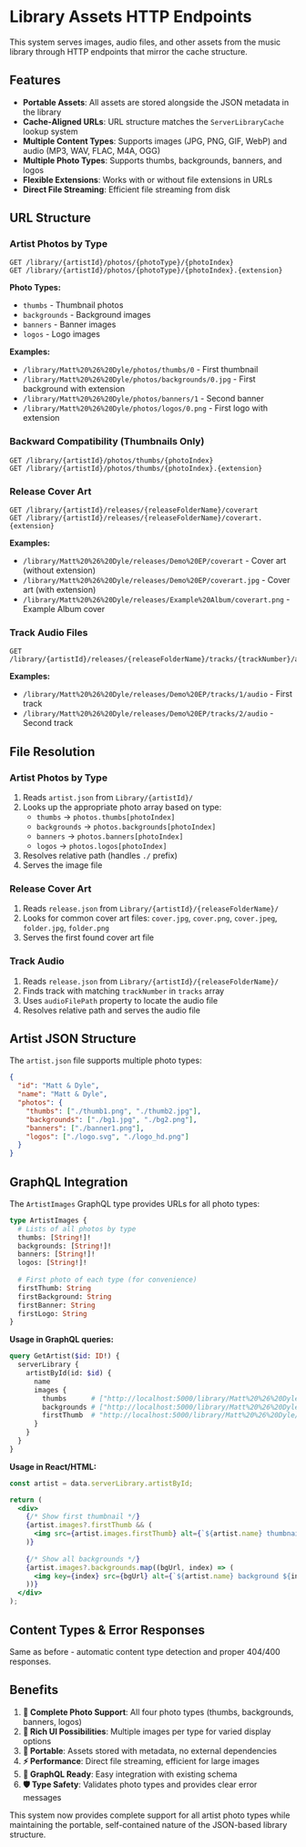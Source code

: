 # Library Assets HTTP Endpoints

This system serves images, audio files, and other assets from the music library through HTTP endpoints that mirror the cache structure.

## Features

- **Portable Assets**: All assets are stored alongside the JSON metadata in the library
- **Cache-Aligned URLs**: URL structure matches the `ServerLibraryCache` lookup system  
- **Multiple Content Types**: Supports images (JPG, PNG, GIF, WebP) and audio (MP3, WAV, FLAC, M4A, OGG)
- **Multiple Photo Types**: Supports thumbs, backgrounds, banners, and logos
- **Flexible Extensions**: Works with or without file extensions in URLs
- **Direct File Streaming**: Efficient file streaming from disk

## URL Structure

### Artist Photos by Type
```
GET /library/{artistId}/photos/{photoType}/{photoIndex}
GET /library/{artistId}/photos/{photoType}/{photoIndex}.{extension}
```

**Photo Types:**
- `thumbs` - Thumbnail photos
- `backgrounds` - Background images  
- `banners` - Banner images
- `logos` - Logo images

**Examples:**
- `/library/Matt%20%26%20Dyle/photos/thumbs/0` - First thumbnail
- `/library/Matt%20%26%20Dyle/photos/backgrounds/0.jpg` - First background with extension
- `/library/Matt%20%26%20Dyle/photos/banners/1` - Second banner
- `/library/Matt%20%26%20Dyle/photos/logos/0.png` - First logo with extension

### Backward Compatibility (Thumbnails Only)
```
GET /library/{artistId}/photos/thumbs/{photoIndex}
GET /library/{artistId}/photos/thumbs/{photoIndex}.{extension}
```

### Release Cover Art
```
GET /library/{artistId}/releases/{releaseFolderName}/coverart
GET /library/{artistId}/releases/{releaseFolderName}/coverart.{extension}
```

**Examples:**
- `/library/Matt%20%26%20Dyle/releases/Demo%20EP/coverart` - Cover art (without extension)
- `/library/Matt%20%26%20Dyle/releases/Demo%20EP/coverart.jpg` - Cover art (with extension)
- `/library/Matt%20%26%20Dyle/releases/Example%20Album/coverart.png` - Example Album cover

### Track Audio Files
```
GET /library/{artistId}/releases/{releaseFolderName}/tracks/{trackNumber}/audio
```

**Examples:**
- `/library/Matt%20%26%20Dyle/releases/Demo%20EP/tracks/1/audio` - First track
- `/library/Matt%20%26%20Dyle/releases/Demo%20EP/tracks/2/audio` - Second track

## File Resolution

### Artist Photos by Type
1. Reads `artist.json` from `Library/{artistId}/`
2. Looks up the appropriate photo array based on type:
   - `thumbs` → `photos.thumbs[photoIndex]`
   - `backgrounds` → `photos.backgrounds[photoIndex]`
   - `banners` → `photos.banners[photoIndex]`
   - `logos` → `photos.logos[photoIndex]`
3. Resolves relative path (handles `./` prefix)
4. Serves the image file

### Release Cover Art
1. Reads `release.json` from `Library/{artistId}/{releaseFolderName}/`
2. Looks for common cover art files: `cover.jpg`, `cover.png`, `cover.jpeg`, `folder.jpg`, `folder.png`
3. Serves the first found cover art file

### Track Audio
1. Reads `release.json` from `Library/{artistId}/{releaseFolderName}/`
2. Finds track with matching `trackNumber` in `tracks` array
3. Uses `audioFilePath` property to locate the audio file
4. Resolves relative path and serves the audio file

## Artist JSON Structure

The `artist.json` file supports multiple photo types:

```json
{
  "id": "Matt & Dyle",
  "name": "Matt & Dyle",
  "photos": {
    "thumbs": ["./thumb1.png", "./thumb2.jpg"],
    "backgrounds": ["./bg1.jpg", "./bg2.png"], 
    "banners": ["./banner1.png"],
    "logos": ["./logo.svg", "./logo_hd.png"]
  }
}
```

## GraphQL Integration

The `ArtistImages` GraphQL type provides URLs for all photo types:

```graphql
type ArtistImages {
  # Lists of all photos by type
  thumbs: [String!]!
  backgrounds: [String!]!
  banners: [String!]!
  logos: [String!]!
  
  # First photo of each type (for convenience)
  firstThumb: String
  firstBackground: String  
  firstBanner: String
  firstLogo: String
}
```

**Usage in GraphQL queries:**
```graphql
query GetArtist($id: ID!) {
  serverLibrary {
    artistById(id: $id) {
      name
      images {
        thumbs      # ["http://localhost:5000/library/Matt%20%26%20Dyle/photos/thumbs/0"]
        backgrounds # ["http://localhost:5000/library/Matt%20%26%20Dyle/photos/backgrounds/0"]
        firstThumb  # "http://localhost:5000/library/Matt%20%26%20Dyle/photos/thumbs/0"
      }
    }
  }
}
```

**Usage in React/HTML:**
```jsx
const artist = data.serverLibrary.artistById;

return (
  <div>
    {/* Show first thumbnail */}
    {artist.images?.firstThumb && (
      <img src={artist.images.firstThumb} alt={`${artist.name} thumbnail`} />
    )}
    
    {/* Show all backgrounds */}
    {artist.images?.backgrounds.map((bgUrl, index) => (
      <img key={index} src={bgUrl} alt={`${artist.name} background ${index + 1}`} />
    ))}
  </div>
);
```

## Content Types & Error Responses

Same as before - automatic content type detection and proper 404/400 responses.

## Benefits

1. **📸 Complete Photo Support**: All four photo types (thumbs, backgrounds, banners, logos)
2. **🎨 Rich UI Possibilities**: Multiple images per type for varied display options
3. **📁 Portable**: Assets stored with metadata, no external dependencies
4. **⚡ Performance**: Direct file streaming, efficient for large images
5. **🔗 GraphQL Ready**: Easy integration with existing schema
6. **🛡️ Type Safety**: Validates photo types and provides clear error messages

This system now provides complete support for all artist photo types while maintaining the portable, self-contained nature of the JSON-based library structure. 